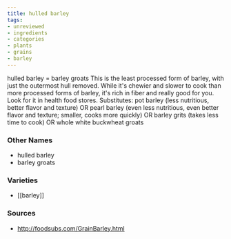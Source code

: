 ```yaml
---
title: hulled barley
tags:
- unreviewed
- ingredients
- categories
- plants
- grains
- barley
---
```

hulled barley = barley groats This is the least processed form of barley, with just the outermost hull removed. While it's chewier and slower to cook than more processed forms of barley, it's rich in fiber and really good for you. Look for it in health food stores. Substitutes: pot barley (less nutritious, better flavor and texture) OR pearl barley (even less nutritious, even better flavor and texture; smaller, cooks more quickly) OR barley grits (takes less time to cook) OR whole white buckwheat groats

### Other Names

* hulled barley
* barley groats

### Varieties

* [[barley]]

### Sources
* http://foodsubs.com/GrainBarley.html
